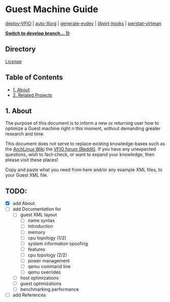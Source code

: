 # Guest Machine Guide
[deploy-VFIO](https://github.com/portellam/deploy-vfio) | [auto-Xorg](https://github.com/portellam/auto-Xorg) | [generate-evdev](https://github.com/portellam/generate-evdev) | [libvirt-hooks](https://github.com/portellam/deploy-vfio) | [pwrstat-virtman](https://github.com/portellam/deploy-vfio)

**[Switch to develop branch... ⎋](https://github.com/portellam/guest-machine-guide/tree/develop)**

## Directory
[License](LICENSE.md)

## Table of Contents
- [1. About](#1-about)
- [2. Related Projects](#2-related-projects)

## 1. About
The purpose of this document is to inform a new or returning user how to optimize a Guest machine right n
this moment, without demanding greater research and time.

This document does not serve to replace existing knowledge-bases such as the [ArchLinux Wiki](https://wiki.archlinux.org/title/PCI_passthrough_via_OVMF) the [VFIO forum (Reddit)](https://old.reddit.com/r/vfio). If you have any unexpected questions, wish to fact-check, or want to expand your knowledge, then please visit these places!

Copy and paste what you need from here and/or any example XML files, to your Guest XML file.

## TODO:
- [x] add About.
- [ ] add Documentation for
  - [ ] guest XML layout
    - [ ] name syntax
    - [ ] introduction
    - [ ] memory
    - [ ] cpu topology (1/2)
    - [ ] system information spoofing
    - [ ] features
    - [ ] cpu topology (2/2)
    - [ ] power management
    - [ ] qemu command line
    - [ ] qemu overrides
  - [ ] host optimizations
  - [ ] guest optimizations
  - [ ] benchmarking performance
- [ ] add References

